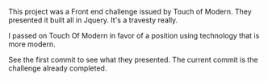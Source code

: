 This project was a Front end challenge issued by Touch of Modern. They presented it built all in Jquery. It's a travesty really.

I passed on Touch Of Modern in favor of a position using technology that is more modern.

See the first commit to see what they presented. The current commit is the challenge already completed.
